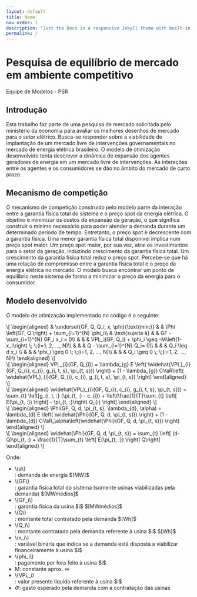 ```yaml
---
layout: default
title: Home
nav_order: 1
description: "Just the Docs is a responsive Jekyll theme with built-in search that is easily customizable and hosted on GitHub Pages."
permalink: /
---
```


# Pesquisa de equilíbrio de mercado em ambiente competitivo

Equipe de Modelos - PSR

## Introdução

Esta trabalho faz parte de uma pesquisa de mercado solicitada pelo ministério da economia para avaliar os melhores desenhos de mercado para o setor elétrico. Busca-se responder sobre a viabilidade de implantação de um mercado livre de intervenções governamentais no mercado de energia elétrica brasileiro. O modelo de otimização desenvolvido tenta descrever a dinâmica de expansão dos agentes geradores de energia em um mercado livre de intervenções. As interações entre os agentes e os consumidores se dão no âmbito do mercado de curto prazo.

## Mecanismo de competição

O mecanismo de competição construído pelo modelo parte da interação entre a garantia física total do sistema e o preço spot da energia elétrica. O objetivo ́e minimizar os custos de expansão da  geração, o  que  significa  construir  o  mínimo  necessário  para  poder  atender  a  demanda  durante um determinado período de tempo. Entretanto, o preço spot ́e decrescente com a garantia física. Uma menor garantia física total disponível implica num preço spot maior.   Um preço spot maior, por sua vez, atrai os investimentos para o setor da geração, induzindo crescimento da garantia física total. Um crescimento da garantia física total reduz o preço spot.  Percebe-se que há uma relação de compromisso entre a garantia física total e o preço da energia elétrica no mercado.  O modelo busca encontrar um ponto de equilíbrio neste sistema de forma a minimizar o preço da energia para o consumidor.

## Modelo desenvolvido

O modelo de otimização implementado no código é o seguinte:

<script src="https://polyfill.io/v3/polyfill.min.js?features=es6"></script>
<script id="MathJax-script" async src="https://cdn.jsdelivr.net/npm/mathjax@3/es5/tex-mml-chtml.js"></script>

<div>
\[
\begin{aligned}
    & \underset{GF, Q, Q_i, x, \phi}{\text{min:}}
    & & \Phi \left(GF, Q \right) + \sum_{i=1}^{N} \phi_i\\
    & \text{sujeita à} & & GF - \sum_{i=1}^{N} GF_i x_i = 0\\
    & & &  VPL_i(GF, Q_i) + \phi_i \geq -M\left(1-x_i\right) \; \;(i=1, 2, ..., N)\\
    & & & Q - \sum_{i=1}^{N} Q_i= 0\\
    & & & Q_i \leq d x_i \\
    & & & \phi_i \geq 0 \; \;(i=1, 2, ..., N)\\
    & & & Q_i \geq 0 \; \;(i=1, 2, ..., N)\\
\end{aligned}
\]
</div>

<div>
\[
\begin{aligned}
VPL_{i}(GF, Q_{i}) = \lambda_{g} E \left( \widehat{VPL}_{i}(GF, Q_{i}, c_{i}, g_{i, t, s}, \pi_{t, s})) \right) +
 (1 - \lambda_{g}) CVaR\left( \widehat{VPL}_{i}(GF, Q_{i}, c_{i}, g_{i, t, s}, \pi_{t, s}) \right)
 \end{aligned}
 \]
</div>

<div>
\[
\begin{aligned}
\widehat{VPL}_{i}(GF, Q_{i}, c_{i}, g_{i, t, s}, \pi_{t, s})) = \sum_{t} \left[g_{i, t, :} (\pi_{t, :} - c_{i}) + \left(\frac{1}{T}\sum_{t} \left[ E(\pi_{t, :}) \right] - \pi_{t, :}\right) Q_{i} \right]
\end{aligned}
\]
</div>

<div>
\[
\begin{aligned}
\Phi(GF, Q, d, \pi_{t, s}, \lambda_{d}, \alpha) = \lambda_{d} E \left( \widehat{\Phi}(GF, Q, d, \pi_{t, s})) \right) +
 (1 - \lambda_{d}) CVaR_\alpha\left(\widehat{\Phi}(GF, Q, d, \pi_{t, s})) \right)
 \end{aligned}
 \]
</div>

<div>
\[
\begin{aligned}
\widehat{\Phi}(GF, Q, d, \pi_{t, s}) = \sum_{t} \left[ (d-Q)\pi_{t, :} +  \frac{1}{T}\sum_{t} \left[ E(\pi_{t, :}) \right] Q\right]
\end{aligned}
\]
</div>

Onde:
* <div><nobr>\(d\)</nobr></div>: demanda de energia $[MW]$
* <div>\(GF\)</div>: garantia física total do sistema (somente usinas viabilizadas pela demanda) $[MWmédios]$
* <div>\(GF_i\)</div>: garantia física da usina $i$ $[MWmédios]$
* <div>\(Q\)</div>: montante total contratado pela demanda $[Wh]$
* <div>\(Q_i\)</div>: montante contratado pela demanda referente à usina $i$ $[Wh]$
* <div>\(x_i\)</div>: variável binária que indica se a demanda está disposta a viabilizar financeiramente à usina $i$
* <div>\(phi_i\)</div>: pagamento por fora feito à usina $i$
* M: constante aprox. $\infty$
* <div>\(VPL_i)</div>: valor presente líquido referente à usina $i$
* $\Phi$: gasto esperado pela demanda com a contratação das usinas 